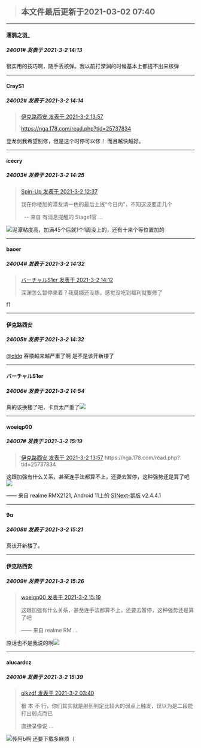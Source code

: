 > ## **本文件最后更新于2021-03-02 07:40** 


-----

####  濡鸦之羽_  
##### 24001#       发表于 2021-3-2 14:13


很实用的技巧啊，随手丢核弹。我以前打深渊的时候基本上都搓不出来核弹


-----

####  CrayS1  
##### 24002#       发表于 2021-3-2 14:14


<blockquote><a href="httphttps://bbs.saraba1st.com/2b/forum.php?mod=redirect&amp;goto=findpost&amp;pid=50486041&amp;ptid=1959892" target="_blank">伊克路西安 发表于 2021-3-2 13:57</a>

https://nga.178.com/read.php?tid=25737834</blockquote>
登龙剑我希望别修，但是这个时停可以修！ 而且越快越好。


-----

####  icecry  
##### 24003#       发表于 2021-3-2 14:25


<blockquote><a href="httphttps://bbs.saraba1st.com/2b/forum.php?mod=redirect&amp;goto=findpost&amp;pid=50485267&amp;ptid=1959892" target="_blank">Spin-Up 发表于 2021-3-2 12:37</a>

我在你楼加的潭友清一色的最后上线“今日内”，不知这波要走几个


  -- 来自 有消息提醒的 Stage1官 ...</blockquote>
<img src="https://static.saraba1st.com/image/smiley/face2017/068.png" referrerpolicy="no-referrer">泥潭粘度高，加满45个后就1个1周没上的，还有十来个等位置加的


-----

####  baoer  
##### 24004#       发表于 2021-3-2 14:32


<blockquote><a href="httphttps://bbs.saraba1st.com/2b/forum.php?mod=redirect&amp;goto=findpost&amp;pid=50486208&amp;ptid=1959892" target="_blank">バーチャルS1er 发表于 2021-3-2 14:12</a>

深渊怎么暂停来着？我莫娜还没练，感觉没吃到福利就要修了</blockquote>
f1


-----

####  伊克路西安  
##### 24005#       发表于 2021-3-2 14:32


[@oldq](https://bbs.saraba1st.com/2b/home.php?mod=space&amp;uid=89814) 吞楼越来越严重了啊 是不是该开新楼了


-----

####  バーチャルS1er  
##### 24006#       发表于 2021-3-2 14:54


真的该换楼了吧，卡页太严重了<img src="https://static.saraba1st.com/image/smiley/face2017/067.png" referrerpolicy="no-referrer">


-----

####  woeiqp00  
##### 24007#       发表于 2021-3-2 15:19


<blockquote><a href="httphttps://bbs.saraba1st.com/2b/forum.php?mod=redirect&amp;goto=findpost&amp;pid=50486041&amp;ptid=1959892" target="_blank">伊克路西安 发表于 2021-3-2 13:57</a>
https://nga.178.com/read.php?tid=25737834</blockquote>
这跟加强有什么关系，甚至连手法都算不上，还要去暂停，这种强势还是算了吧<img src="https://static.saraba1st.com/image/smiley/face2017/009.gif" referrerpolicy="no-referrer">

—— 来自 realme RMX2121, Android 11上的 [S1Next-鹅版](https://github.com/ykrank/S1-Next/releases) v2.4.4.1


-----

####  9α  
##### 24008#       发表于 2021-3-2 15:21


真该开新楼了。


-----

####  伊克路西安  
##### 24009#       发表于 2021-3-2 15:26


<blockquote><a href="httphttps://bbs.saraba1st.com/2b/forum.php?mod=redirect&amp;goto=findpost&amp;pid=50486855&amp;ptid=1959892" target="_blank">woeiqp00 发表于 2021-3-2 15:19</a>

这跟加强有什么关系，甚至连手法都算不上，还要去暂停，这种强势还是算了吧


—— 来自 realme RM ...</blockquote>
原话也不是我说的啊<img src="https://static.saraba1st.com/image/smiley/face2017/068.png" referrerpolicy="no-referrer"> 


-----

####  alucardcz  
##### 24010#       发表于 2021-3-2 15:39


<blockquote><a href="httphttps://bbs.saraba1st.com/2b/forum.php?mod=redirect&amp;goto=findpost&amp;pid=50482047&amp;ptid=1959892" target="_blank">olkzdf 发表于 2021-3-2 03:40</a>

根 本 不 行，你们其实就是射到判定比较大的弱点上触发，误以为是二段能打出弱点而已


直接录像说 ...</blockquote>
<img src="https://static.saraba1st.com/image/smiley/face2017/067.png" referrerpolicy="no-referrer">传阿b啊 还要下载多麻烦（


                                                 